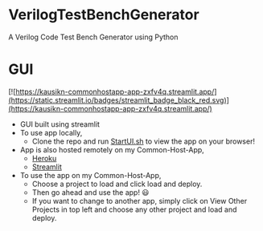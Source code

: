 # VerilogTestBenchGenerator
 A Verilog Code Test Bench Generator using Python

# GUI
[![https://kausikn-commonhostapp-app-zxfv4q.streamlit.app/](https://static.streamlit.io/badges/streamlit_badge_black_red.svg)](https://kausikn-commonhostapp-app-zxfv4q.streamlit.app/)

 - GUI built using streamlit
 - To use app locally,
    - Clone the repo and run [StartUI.sh](StartUI.sh) to view the app on your browser!
 - App is also hosted remotely on my Common-Host-App,
    - [Heroku](https://infinityjoker-apps.herokuapp.com/)
    - [Streamlit](https://kausikn-commonhostapp-app-zxfv4q.streamlit.app/)
 - To use the app on my Common-Host-App,
    - Choose a project to load and click load and deploy.
    - Then go ahead and use the app! 😃
    - If you want to change to another app, simply click on View Other Projects in top left and choose any other project and load and deploy.